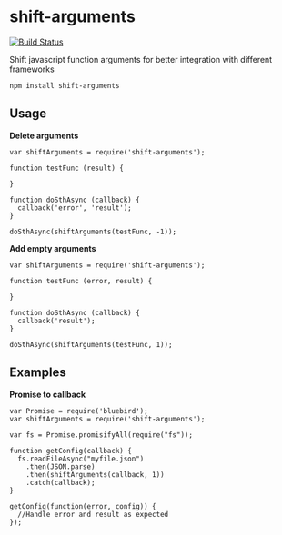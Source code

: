 # shift-arguments
[![Build Status](https://travis-ci.org/schornio/shift-arguments.svg?branch=master)](https://travis-ci.org/schornio/shift-arguments)

Shift javascript function arguments for better integration with different frameworks

    npm install shift-arguments

## Usage

**Delete arguments**

    var shiftArguments = require('shift-arguments');

    function testFunc (result) {

    }

    function doSthAsync (callback) {
      callback('error', 'result');
    }

    doSthAsync(shiftArguments(testFunc, -1));

**Add empty arguments**

    var shiftArguments = require('shift-arguments');

    function testFunc (error, result) {

    }

    function doSthAsync (callback) {
      callback('result');
    }

    doSthAsync(shiftArguments(testFunc, 1));

## Examples

**Promise to callback**

    var Promise = require('bluebird');
    var shiftArguments = require('shift-arguments');

    var fs = Promise.promisifyAll(require("fs"));

    function getConfig(callback) {
      fs.readFileAsync("myfile.json")
        .then(JSON.parse)
        .then(shiftArguments(callback, 1))
        .catch(callback);
    }

    getConfig(function(error, config)) {
      //Handle error and result as expected
    });
